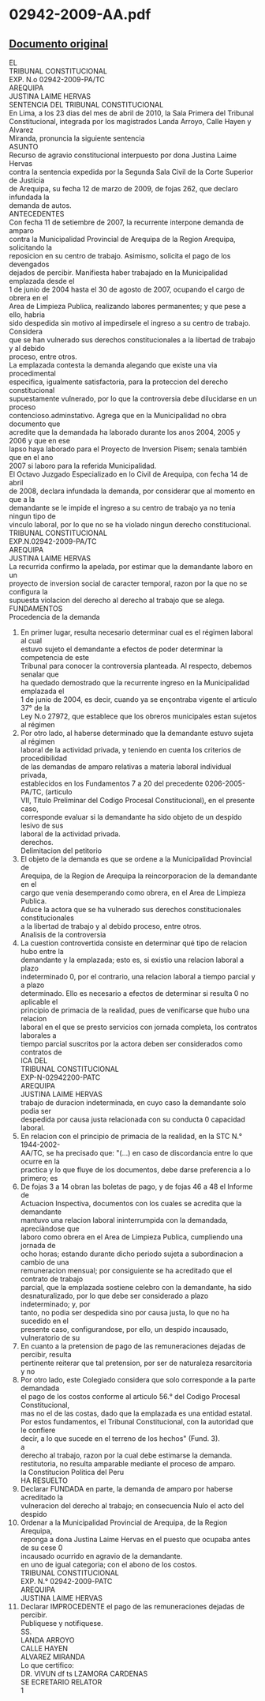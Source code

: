 
02942-2009-AA.pdf
=================
  
[Documento original](https://tc.gob.pe/jurisprudencia/2010/02942-2009-AA.pdf)  
---  
EL  
TRIBUNAL CONSTITUCIONAL  
EXP. N.o 02942-2009-PA/TC  
AREQUIPA  
JUSTINA LAIME HERVAS  
SENTENCIA DEL TRIBUNAL CONSTITUCIONAL  
En Lima, a los 23 dias del mes de abril de 2010, la Sala Primera del Tribunal  
Constitucional, integrada por los magistrados Landa Arroyo, Calle Hayen y Alvarez  
Miranda, pronuncia la siguiente sentencia  
ASUNTO  
Recurso de agravio constitucional interpuesto por dona Justina Laime Hervas  
contra la sentencia expedida por la Segunda Sala Civil de la Corte Superior de Justicia  
de Arequipa, su fecha 12 de marzo de 2009, de fojas 262, que declaro infundada la  
demanda de autos.  
ANTECEDENTES  
Con fecha 11 de setiembre de 2007, la recurrente interpone demanda de amparo  
contra la Municipalidad Provincial de Arequipa de la Region Arequipa, solicitando la  
reposicion en su centro de trabajo. Asimismo, solicita el pago de los devengados  
dejados de percibir. Manifiesta haber trabajado en la Municipalidad emplazada desde el  
1 de junio de 2004 hasta el 30 de agosto de 2007, ocupando el cargo de obrera en el  
Area de Limpieza Publica, realizando labores permanentes; y que pese a ello, habria  
sido despedida sin motivo al impedirsele el ingreso a su centro de trabajo. Considera  
que se han vulnerado sus derechos constitucionales a la libertad de trabajo y al debido  
proceso, entre otros.  
La emplazada contesta la demanda alegando que existe una via procedimental  
especifica, igualmente satisfactoria, para la proteccion del derecho constitucional  
supuestamente vulnerado, por lo que la controversia debe dilucidarse en un proceso  
contencioso.adminstativo. Agrega que en la Municipalidad no obra documento que  
acredite que la demandada ha laborado durante los anos 2004, 2005 y 2006 y que en ese  
lapso haya laborado para el Proyecto de Inversion Pisem; senala también que en el ano  
2007 si laboro para la referida Municipalidad.  
El Octavo Juzgado Especializado en lo Civil de Arequipa, con fecha 14 de abril  
de 2008, declara infundada la demanda, por considerar que al momento en que a la  
demandante se le impide el ingreso a su centro de trabajo ya no tenia ningun tipo de  
vinculo laboral, por lo que no se ha violado ningun derecho constitucional.  
TRIBUNAL CONSTITUCIONAL  
EXP.N.02942-2009-PA/TC  
AREQUIPA  
JUSTINA LAIME HERVAS  
La recurrida confirmo la apelada, por estimar que la demandante laboro en un  
proyecto de inversion social de caracter temporal, razon por la que no se configura la  
supuesta violacion del derecho al derecho al trabajo que se alega.  
FUNDAMENTOS  
Procedencia de la demanda  
1. En primer lugar, resulta necesario determinar cual es el régimen laboral al cual  
estuvo sujeto el demandante a efectos de poder determinar la competencia de este  
Tribunal para conocer la controversia planteada. Al respecto, debemos senalar que  
ha quedado demostrado que la recurrente ingreso en la Municipalidad emplazada el  
1 de junio de 2004, es decir, cuando ya se ençontraba vigente el articulo 37° de la  
Ley N.o 27972, que establece que los obreros municipales estan sujetos al régimen  
2. Por otro lado, al haberse determinado que la demandante estuvo sujeta al régimen  
laboral de la actividad privada, y teniendo en cuenta los criterios de procedibilidad  
de las demandas de amparo relativas a materia laboral individual privada,  
establecidos en los Fundamentos 7 a 20 del precedente 0206-2005-PA/TC, (articulo  
VII, Titulo Preliminar del Codigo Procesal Constitucional), en el presente caso,  
corresponde evaluar si la demandante ha sido objeto de un despido lesivo de sus  
laboral de la actividad privada.  
derechos.  
Delimitacion del petitorio  
3. El objeto de la demanda es que se ordene a la Municipalidad Provincial de  
Arequipa, de la Region de Arequipa la reincorporacion de la demandante en el  
cargo que venia desemperando como obrera, en el Area de Limpieza Publica.  
Aduce la actora que se ha vulnerado sus derechos constitucionales constitucionales  
a la libertad de trabajo y al debido proceso, entre otros.  
Analisis de la controversia  
4. La cuestion controvertida consiste en determinar qué tipo de relacion hubo entre la  
demandante y la emplazada; esto es, si existio una relacion laboral a plazo  
indeterminado 0, por el contrario, una relacion laboral a tiempo parcial y a plazo  
determinado. Ello es necesario a efectos de determinar si resulta 0 no aplicable el  
principio de primacia de la realidad, pues de venificarse que hubo una relacion  
laboral en el que se presto servicios con jornada completa, los contratos laborales a  
tiempo parcial suscritos por la actora deben ser considerados como contratos de  
ICA DEL  
TRIBUNAL CONSTITUCIONAL  
EXP-N-02942200-PATC  
AREQUIPA  
JUSTINA LAIME HERVAS  
trabajo de duracion indeterminada, en cuyo caso la demandante solo podia ser  
despedida por causa justa relacionada con su conducta 0 capacidad laboral.  
5. En relacion con el principio de primacia de la realidad, en la STC N.° 1944-2002-  
AA/TC, se ha precisado que: "(...) en caso de discordancia entre lo que ocurre en la  
practica y lo que fluye de los documentos, debe darse preferencia a lo primero; es  
6. De fojas 3 a 14 obran las boletas de pago, y de fojas 46 a 48 el Informe de  
Actuacion Inspectiva, documentos con los cuales se acredita que la demandante  
mantuvo una relacion laboral ininterrumpida con la demandada, apreciàndose que  
laboro como obrera en el Area de Limpieza Publica, cumpliendo una jornada de  
ocho horas; estando durante dicho periodo sujeta a subordinacion a cambio de una  
remuneracion mensual; por consiguiente se ha acreditado que el contrato de trabajo  
parcial, que la emplazada sostiene celebro con la demandante, ha sido  
desnaturalizado, por lo que debe ser considerado a plazo indeterminado; y, por  
tanto, no podia ser despedida sino por causa justa, lo que no ha sucedido en el  
presente caso, configurandose, por ello, un despido incausado, vulneratorio de su  
7. En cuanto a la pretension de pago de las remuneraciones dejadas de percibir, resulta  
pertinente reiterar que tal pretension, por ser de naturaleza resarcitoria y no  
8. Por otro lado, este Colegiado considera que solo corresponde a la parte demandada  
el pago de los costos conforme al articulo 56.° del Codigo Procesal Constitucional,  
mas no el de las costas, dado que la emplazada es una entidad estatal.  
Por estos fundamentos, el Tribunal Constitucional, con la autoridad que le confiere  
decir, a lo que sucede en el terreno de los hechos" (Fund. 3).  
a  
derecho al trabajo, razon por la cual debe estimarse la demanda.  
restitutoria, no resulta amparable mediante el proceso de amparo.  
la Constitucion Politica del Peru  
HA RESUELTO  
1. Declarar FUNDADA en parte, la demanda de amparo por haberse acreditado la  
vulneracion del derecho al trabajo; en consecuencia Nulo el acto del despido  
2. Ordenar a la Municipalidad Provincial de Arequipa, de la Region Arequipa,  
reponga a dona Justina Laime Hervas en el puesto que ocupaba antes de su cese 0  
incausado ocurrido en agravio de la demandante.  
en uno de igual categoria; con el abono de los costos.  
TRIBUNAL CONSTITUCIONAL  
EXP. N.° 02942-2009-PATC  
AREQUIPA  
JUSTINA LAIME HERVAS  
3. Declarar IMPROCEDENTE el pago de las remuneraciones dejadas de percibir.  
Publiquese y notifiquese.  
SS.  
LANDA ARROYO  
CALLE HAYEN  
ALVAREZ MIRANDA  
Lo que certifico:  
DR. VIVUN df ts LZAMORA CARDENAS  
SE ECRETARIO RELATOR  
1